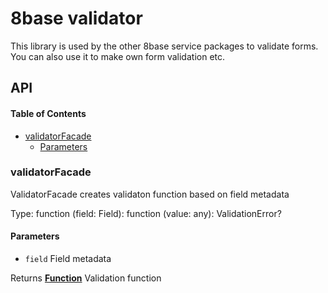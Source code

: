 # 8base validator

This library is used by the other 8base service packages to validate forms. You can also use it to make own form validation etc.

## API

<!-- Generated by documentation.js. Update this documentation by updating the source code. -->

#### Table of Contents

-   [validatorFacade](#validatorfacade)
    -   [Parameters](#parameters)

### validatorFacade

ValidatorFacade creates validaton function based on field metadata

Type: function (field: Field): function (value: any): ValidationError?

#### Parameters

-   `field`  Field metadata

Returns **[Function](https://developer.mozilla.org/docs/Web/JavaScript/Reference/Statements/function)** Validation function
